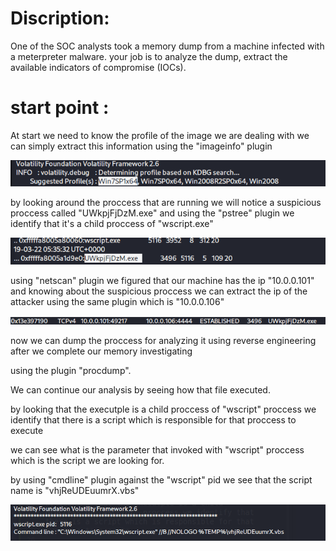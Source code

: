 # Discription:

One of the SOC analysts took a memory dump from a machine infected with a meterpreter malware. your job is to analyze the dump, extract the available indicators of compromise (IOCs).

# start point :

At start we need to know the profile of the image we are dealing with we can simply extract this information using the "imageinfo" plugin 

![Detection](Screenshoots/imageinfo.png)

by looking around the proccess that are running we will notice a suspicious proccess called "UWkpjFjDzM.exe" and using the "pstree" plugin we identify that it's a child proccess of "wscript.exe"

![Detection](Screenshoots/susproc.png)

using "netscan" plugin we figured that our machine has the ip "10.0.0.101" and knowing about the suspicious proccess we can extract the ip of the attacker using the same plugin which is "10.0.0.106"

![Detection](Screenshoots/attip.png)

now we can dump the proccess for analyzing it using reverse engineering after we complete our memory investigating

using the plugin "procdump".

We can continue our analysis by seeing how that file executed.

by looking that the executple is a child proccess of "wscript" proccess we identify that there is a script which is responsible for that proccess to execute 

we can see what is the parameter that invoked with "wscript" proccess which is the script we are looking for.

by using "cmdline" plugin against the "wscript" pid we see that the script name is "vhjReUDEuumrX.vbs"

![Detection](Screenshoots/vbs.png)





